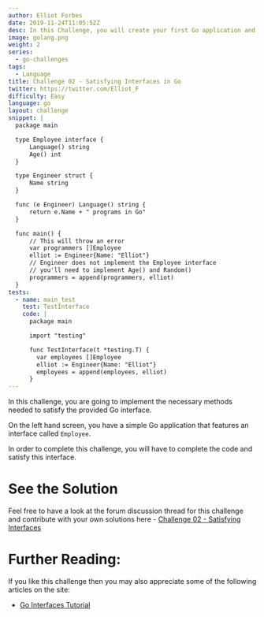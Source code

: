 ```yaml
---
author: Elliot Forbes
date: 2019-11-24T11:05:52Z
desc: In this Challenge, you will create your first Go application and commit it up to Github!
image: golang.png
weight: 2
series:
  - go-challenges
tags:
  - Language
title: Challenge 02 - Satisfying Interfaces in Go 
twitter: https://twitter.com/Elliot_F
difficulty: Easy
language: go
layout: challenge
snippet: |
  package main

  type Employee interface {
      Language() string
      Age() int
  }

  type Engineer struct {
      Name string
  }

  func (e Engineer) Language() string {
      return e.Name + " programs in Go"
  }

  func main() {
      // This will throw an error
      var programmers []Employee
      elliot := Engineer{Name: "Elliot"}
      // Engineer does not implement the Employee interface
      // you'll need to implement Age() and Random()
      programmers = append(programmers, elliot)
  }
tests: 
  - name: main_test
    test: TestInterface
    code: |
      package main

      import "testing"

      func TestInterface(t *testing.T) {
        var employees []Employee
        elliot := Engineer{Name: "Elliot"}
        employees = append(employees, elliot)
      }
---
```


In this challenge, you are going to implement the necessary methods needed to satisfy the provided Go interface.

On the left hand screen, you have a simple Go application that features an interface called `Employee`. 

In order to complete this challenge, you will have to complete the code and satisfy this interface.

<Quiz question="Can you implement additional methods for this interface outside of the contract?" correct="A" answer="True" A="True" B="False"></Quiz>

# See the Solution

Feel free to have a look at the forum discussion thread for this challenge and contribute with your own solutions here - [Challenge 02 - Satisfying Interfaces](https://discuss.tutorialedge.net/t/challenge-02-satisfying-interfaces/19) 

# Further Reading:

If you like this challenge then you may also appreciate some of the following articles on the site:

* [Go Interfaces Tutorial](/golang/go-interfaces-tutorial/)